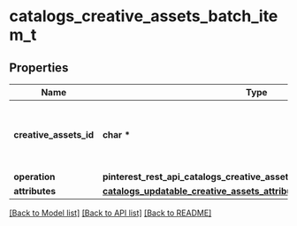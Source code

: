 # catalogs_creative_assets_batch_item_t

## Properties
Name | Type | Description | Notes
------------ | ------------- | ------------- | -------------
**creative_assets_id** | **char \*** | The catalog creative assets id in the merchant namespace | 
**operation** | **pinterest_rest_api_catalogs_creative_assets_batch_item_OPERATION_e** |  | 
**attributes** | [**catalogs_updatable_creative_assets_attributes_t**](catalogs_updatable_creative_assets_attributes.md) \* |  | 

[[Back to Model list]](../README.md#documentation-for-models) [[Back to API list]](../README.md#documentation-for-api-endpoints) [[Back to README]](../README.md)


